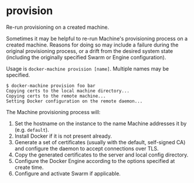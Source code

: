 <!--[metadata]>
+++
title = "provision"
description = "Re-run provisioning on a created machine."
keywords = ["machine, provision, subcommand"]
[menu.main]
parent="smn_machine_subcmds"
+++
<![end-metadata]-->

# provision

Re-run provisioning on a created machine.

Sometimes it may be helpful to re-run Machine's provisioning process on a
created machine.  Reasons for doing so may include a failure during the original
provisioning process, or a drift from the desired system state (including the
originally specified Swarm or Engine configuration).

Usage is `docker-machine provision [name]`.  Multiple names may be specified.

    $ docker-machine provision foo bar
    Copying certs to the local machine directory...
    Copying certs to the remote machine...
    Setting Docker configuration on the remote daemon...

The Machine provisioning process will:

1.  Set the hostname on the instance to the name Machine addresses it by (e.g.
    `default`).
2.  Install Docker if it is not present already.
3.  Generate a set of certificates (usually with the default, self-signed CA) and
    configure the daemon to accept connections over TLS.
4.  Copy the generated certificates to the server and local config directory.
5.  Configure the Docker Engine according to the options specified at create
    time.
6.  Configure and activate Swarm if applicable.
